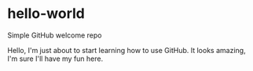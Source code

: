 # hello-world
Simple GitHub welcome repo

Hello, I'm just about to start learning how to use GitHub.
It looks amazing, I'm sure I'll have my fun here.
